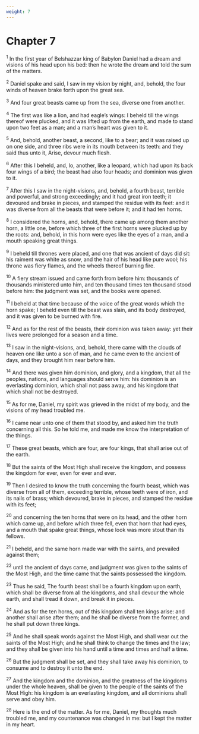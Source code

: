 ```yaml
---
weight: 7
---
```


# Chapter 7

<sup>1</sup> In the first year of Belshazzar king of Babylon Daniel had a dream and visions of his head upon his bed: then he wrote the dream and told the sum of the matters. 

<sup>2</sup> Daniel spake and said, I saw in my vision by night, and, behold, the four winds of heaven brake forth upon the great sea. 

<sup>3</sup> And four great beasts came up from the sea, diverse one from another. 

<sup>4</sup> The first was like a lion, and had eagle’s wings: I beheld till the wings thereof were plucked, and it was lifted up from the earth, and made to stand upon two feet as a man; and a man’s heart was given to it. 

<sup>5</sup> And, behold, another beast, a second, like to a bear; and it was raised up on one side, and three ribs were in its mouth between its teeth: and they said thus unto it, Arise, devour much flesh. 

<sup>6</sup> After this I beheld, and, lo, another, like a leopard, which had upon its back four wings of a bird; the beast had also four heads; and dominion was given to it. 

<sup>7</sup> After this I saw in the night-visions, and, behold, a fourth beast, terrible and powerful, and strong exceedingly; and it had great iron teeth; it devoured and brake in pieces, and stamped the residue with its feet: and it was diverse from all the beasts that were before it; and it had ten horns. 

<sup>8</sup> I considered the horns, and, behold, there came up among them another horn, a little one, before which three of the first horns were plucked up by the roots: and, behold, in this horn were eyes like the eyes of a man, and a mouth speaking great things. 

<sup>9</sup> I beheld till thrones were placed, and one that was ancient of days did sit: his raiment was white as snow, and the hair of his head like pure wool; his throne was fiery flames, and the wheels thereof burning fire. 

<sup>10</sup> A fiery stream issued and came forth from before him: thousands of thousands ministered unto him, and ten thousand times ten thousand stood before him: the judgment was set, and the books were opened. 

<sup>11</sup> I beheld at that time because of the voice of the great words which the horn spake; I beheld even till the beast was slain, and its body destroyed, and it was given to be burned with fire. 

<sup>12</sup> And as for the rest of the beasts, their dominion was taken away: yet their lives were prolonged for a season and a time. 

<sup>13</sup> I saw in the night-visions, and, behold, there came with the clouds of heaven one like unto a son of man, and he came even to the ancient of days, and they brought him near before him. 

<sup>14</sup> And there was given him dominion, and glory, and a kingdom, that all the peoples, nations, and languages should serve him: his dominion is an everlasting dominion, which shall not pass away, and his kingdom that which shall not be destroyed. 

<sup>15</sup> As for me, Daniel, my spirit was grieved in the midst of my body, and the visions of my head troubled me. 

<sup>16</sup> I came near unto one of them that stood by, and asked him the truth concerning all this. So he told me, and made me know the interpretation of the things. 

<sup>17</sup> These great beasts, which are four, are four kings, that shall arise out of the earth. 

<sup>18</sup> But the saints of the Most High shall receive the kingdom, and possess the kingdom for ever, even for ever and ever. 

<sup>19</sup> Then I desired to know the truth concerning the fourth beast, which was diverse from all of them, exceeding terrible, whose teeth were of iron, and its nails of brass; which devoured, brake in pieces, and stamped the residue with its feet; 

<sup>20</sup> and concerning the ten horns that were on its head, and the other horn which came up, and before which three fell, even that horn that had eyes, and a mouth that spake great things, whose look was more stout than its fellows. 

<sup>21</sup> I beheld, and the same horn made war with the saints, and prevailed against them; 

<sup>22</sup> until the ancient of days came, and judgment was given to the saints of the Most High, and the time came that the saints possessed the kingdom. 

<sup>23</sup> Thus he said, The fourth beast shall be a fourth kingdom upon earth, which shall be diverse from all the kingdoms, and shall devour the whole earth, and shall tread it down, and break it in pieces. 

<sup>24</sup> And as for the ten horns, out of this kingdom shall ten kings arise: and another shall arise after them; and he shall be diverse from the former, and he shall put down three kings. 

<sup>25</sup> And he shall speak words against the Most High, and shall wear out the saints of the Most High; and he shall think to change the times and the law; and they shall be given into his hand until a time and times and half a time. 

<sup>26</sup> But the judgment shall be set, and they shall take away his dominion, to consume and to destroy it unto the end. 

<sup>27</sup> And the kingdom and the dominion, and the greatness of the kingdoms under the whole heaven, shall be given to the people of the saints of the Most High: his kingdom is an everlasting kingdom, and all dominions shall serve and obey him. 

<sup>28</sup> Here is the end of the matter. As for me, Daniel, my thoughts much troubled me, and my countenance was changed in me: but I kept the matter in my heart. 


